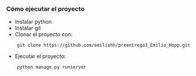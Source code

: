 ### Cómo ejecutar el proyecto
- Instalar python
- Instalar git
- Clonar el proyecto con:
```
    git clone https://github.com/emiliohh/preentrega3_Emilio_Hopp.git
```
- Ejecutar el proyecto:
```
    python manage.py runserver
```
